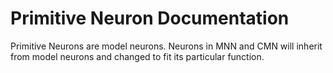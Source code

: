 # Primitive Neuron Documentation

Primitive Neurons are model neurons. Neurons in MNN and CMN will inherit from model neurons and changed to fit its particular function.